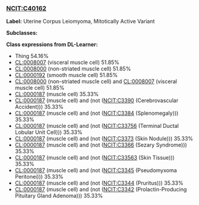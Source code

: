 
### [NCIT:C40162](http://purl.obolibrary.org/obo/NCIT_C40162)
**Label:** Uterine Corpus Leiomyoma, Mitotically Active Variant

**Subclasses:** 

**Class expressions from DL-Learner:**

- Thing 54.16%
- [CL:0008007](http://purl.obolibrary.org/obo/CL_0008007) (visceral muscle cell) 51.85%
- [CL:0008000](http://purl.obolibrary.org/obo/CL_0008000) (non-striated muscle cell) 51.85%
- [CL:0000192](http://purl.obolibrary.org/obo/CL_0000192) (smooth muscle cell) 51.85%
- [CL:0008000](http://purl.obolibrary.org/obo/CL_0008000) (non-striated muscle cell) and [CL:0008007](http://purl.obolibrary.org/obo/CL_0008007) (visceral muscle cell) 51.85%
- [CL:0000187](http://purl.obolibrary.org/obo/CL_0000187) (muscle cell) 35.33%
- [CL:0000187](http://purl.obolibrary.org/obo/CL_0000187) (muscle cell) and (not ([NCIT:C3390](http://purl.obolibrary.org/obo/NCIT_C3390) (Cerebrovascular Accident))) 35.33%
- [CL:0000187](http://purl.obolibrary.org/obo/CL_0000187) (muscle cell) and (not ([NCIT:C3384](http://purl.obolibrary.org/obo/NCIT_C3384) (Splenomegaly))) 35.33%
- [CL:0000187](http://purl.obolibrary.org/obo/CL_0000187) (muscle cell) and (not ([NCIT:C33756](http://purl.obolibrary.org/obo/NCIT_C33756) (Terminal Ductal Lobular Unit Cell))) 35.33%
- [CL:0000187](http://purl.obolibrary.org/obo/CL_0000187) (muscle cell) and (not ([NCIT:C3373](http://purl.obolibrary.org/obo/NCIT_C3373) (Skin Nodule))) 35.33%
- [CL:0000187](http://purl.obolibrary.org/obo/CL_0000187) (muscle cell) and (not ([NCIT:C3366](http://purl.obolibrary.org/obo/NCIT_C3366) (Sezary Syndrome))) 35.33%
- [CL:0000187](http://purl.obolibrary.org/obo/CL_0000187) (muscle cell) and (not ([NCIT:C33563](http://purl.obolibrary.org/obo/NCIT_C33563) (Skin Tissue))) 35.33%
- [CL:0000187](http://purl.obolibrary.org/obo/CL_0000187) (muscle cell) and (not ([NCIT:C3345](http://purl.obolibrary.org/obo/NCIT_C3345) (Pseudomyxoma Peritonei))) 35.33%
- [CL:0000187](http://purl.obolibrary.org/obo/CL_0000187) (muscle cell) and (not ([NCIT:C3344](http://purl.obolibrary.org/obo/NCIT_C3344) (Pruritus))) 35.33%
- [CL:0000187](http://purl.obolibrary.org/obo/CL_0000187) (muscle cell) and (not ([NCIT:C3342](http://purl.obolibrary.org/obo/NCIT_C3342) (Prolactin-Producing Pituitary Gland Adenoma))) 35.33%



